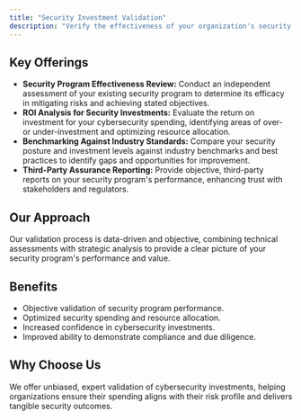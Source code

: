 ```yaml
---
title: "Security Investment Validation"
description: "Verify the effectiveness of your organization's security investments with independent validation of security program performance and spending efficiency."
---
```


## Key Offerings

*   **Security Program Effectiveness Review:** Conduct an independent assessment of your existing security program to determine its efficacy in mitigating risks and achieving stated objectives.
*   **ROI Analysis for Security Investments:** Evaluate the return on investment for your cybersecurity spending, identifying areas of over- or under-investment and optimizing resource allocation.
*   **Benchmarking Against Industry Standards:** Compare your security posture and investment levels against industry benchmarks and best practices to identify gaps and opportunities for improvement.
*   **Third-Party Assurance Reporting:** Provide objective, third-party reports on your security program's performance, enhancing trust with stakeholders and regulators.

## Our Approach
Our validation process is data-driven and objective, combining technical assessments with strategic analysis to provide a clear picture of your security program's performance and value.

## Benefits
*   Objective validation of security program performance.
*   Optimized security spending and resource allocation.
*   Increased confidence in cybersecurity investments.
*   Improved ability to demonstrate compliance and due diligence.

## Why Choose Us
We offer unbiased, expert validation of cybersecurity investments, helping organizations ensure their spending aligns with their risk profile and delivers tangible security outcomes.